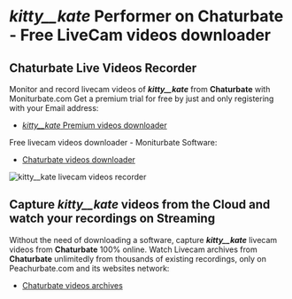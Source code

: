 # _kitty__kate_ Performer on Chaturbate - Free LiveCam videos downloader

## Chaturbate Live Videos Recorder

Monitor and record livecam videos of **_kitty__kate_** from **Chaturbate** with Moniturbate.com
Get a premium trial for free by just and only registering with your Email address:
* [_kitty__kate_ Premium videos downloader](https://moniturbate.com/request-demo-licence-key.html)

Free livecam videos downloader - Moniturbate Software:
* [Chaturbate videos downloader](https://moniturbate.com/moniturbate-download-software.html)

![_kitty__kate_ livecam videos recorder](https://peachurnet.com/templates/moniturbate-software.png)


## Capture _kitty__kate_ videos from the Cloud and watch your recordings on Streaming

Without the need of downloading a software, capture **_kitty__kate_** livecam videos from **Chaturbate** 100% online.
Watch Livecam archives from **Chaturbate** unlimitedly from thousands of existing recordings, only on Peachurbate.com and its websites network:
* [Chaturbate videos archives](https://peachurnet.com/)